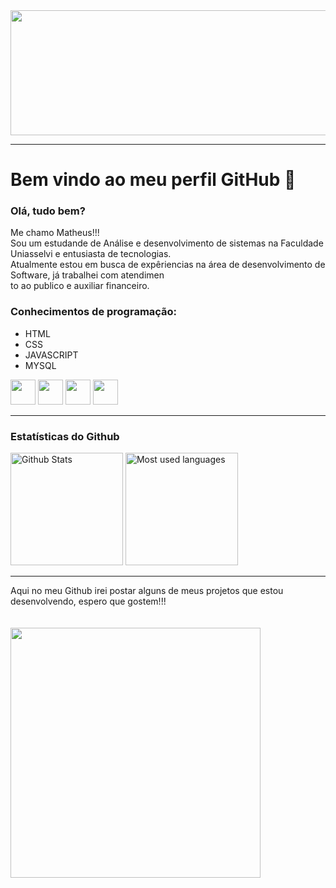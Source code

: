 <img src="https://thumbs.dreamstime.com/b/c%C3%B3digo-fonte-e-papel-de-parede-do-desktop-pela-linguagem-programa%C3%A7%C3%A3o-com-codi-124708208.jpg" width="1000" height="200" />
<hr>

# Bem vindo ao meu perfil GitHub 👋
### Olá, tudo bem?


Me chamo Matheus!!!<br>
Sou um estudande de Análise e desenvolvimento de sistemas na Faculdade Uniasselvi e entusiasta de tecnologias.<br>
Atualmente estou em busca de expêriencias na área de desenvolvimento de Software, já trabalhei com atendimen<br>
to ao publico e auxiliar financeiro.

### Conhecimentos de programação: 
                                        
- HTML
- CSS
- JAVASCRIPT
- MYSQL

<img src="https://cdn.jsdelivr.net/gh/devicons/devicon/icons/html5/html5-plain.svg" width="40" height="40" />  <img src="https://cdn.jsdelivr.net/gh/devicons/devicon/icons/css3/css3-original.svg" width="40" height="40"/>  <img src="https://cdn.jsdelivr.net/gh/devicons/devicon/icons/javascript/javascript-original.svg" width="40" height="40" />           <img src="https://cdn.jsdelivr.net/gh/devicons/devicon/icons/mysql/mysql-original-wordmark.svg" width="40" height="40" />
 
 <hr>
 
 ### Estatísticas do Github
 <div>
    <img alt="Github Stats" height="180em" src="https://github-readme-stats.vercel.app/api?username=Matheuscoelio&show_icons=true&theme=github_dark"></img>
    <img alt="Most used languages" height="180em" src="https://github-readme-stats.vercel.app/api/top-langs/?username=Matheuscoelio&theme=github_dark"></img>
  </div>

<hr>
Aqui no meu Github irei postar alguns de meus projetos que estou desenvolvendo, espero que gostem!!!


<br>
<br>
<br>


   <img src="https://media.tenor.com/9ck4tqfCm84AAAAd/thumbs-up-nice.gif" width="400"  />




